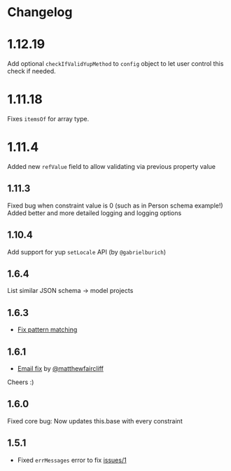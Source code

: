 # Changelog

# 1.12.19

Add optional `checkIfValidYupMethod` to `config` object to let user control this check if needed.

# 1.11.18

Fixes `itemsOf` for array type.

# 1.11.4

Added new `refValue` field to allow validating via previous property value

## 1.11.3

Fixed bug when constraint value is 0 (such as in Person schema example!)
Added better and more detailed logging and logging options

## 1.10.4

Add support for yup `setLocale` API (by `@gabrielburich`)

## 1.6.4

List similar JSON schema -> model projects

## 1.6.3

- [Fix pattern matching](https://github.com/kristianmandrup/json-schema-to-yup/pull/4)

## 1.6.1

- [Email fix](https://github.com/kristianmandrup/json-schema-to-yup/pull/3) by [@matthewfaircliff](https://github.com/matthewfaircliff)

Cheers :)

## 1.6.0

Fixed core bug: Now updates this.base with every constraint

## 1.5.1

- Fixed `errMessages` error to fix [issues/1](https://github.com/kristianmandrup/json-schema-to-yup/issues/1)
